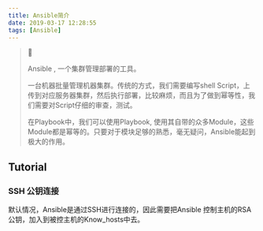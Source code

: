 ```yaml
---
title: Ansible简介
date: 2019-03-17 12:28:55
tags: [Ansible]
---
```


> 🚧
>
> Ansible , 一个集群管理部署的工具。
>
> 一台机器批量管理机器集群。传统的方式，我们需要编写shell Script，上传到对应服务器集群，然后执行部署，比较麻烦，而且为了做到幂等性，我们需要对Script仔细的审查，测试。
>
> 在Playbook中，我们可以使用Playbook, 使用其自带的众多Module，这些Module都是幂等的。只要对于模块足够的熟悉，毫无疑问，Ansible能起到极大的作用。

<!--more-->

## Tutorial

### SSH 公钥连接

默认情况，Ansible是通过SSH进行连接的，因此需要把Ansible 控制主机的RSA公钥，加入到被控主机的Know_hosts中去。